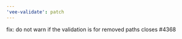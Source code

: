 ```yaml
---
'vee-validate': patch
---
```


fix: do not warn if the validation is for removed paths closes #4368
